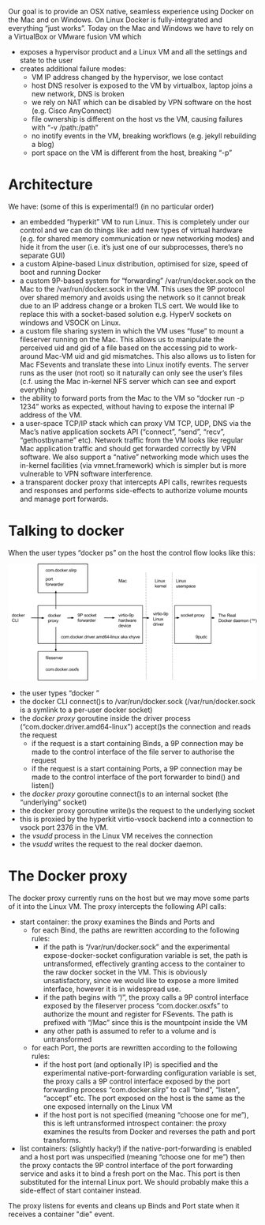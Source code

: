 Our goal is to provide an OSX native, seamless experience using Docker on the
Mac and on Windows. On Linux Docker is fully-integrated and everything
“just works”. Today on the Mac and Windows we have to rely on a VirtualBox or
VMware fusion VM which

- exposes a hypervisor product and a Linux VM and all the settings and state to
  the user
- creates additional failure modes:
  - VM IP address changed by the hypervisor, we lose contact
  - host DNS resolver is exposed to the VM by virtualbox, laptop joins a new
    network, DNS is broken
  - we rely on NAT which can be disabled by VPN software on the host
    (e.g. Cisco AnyConnect)
  - file ownership is different on the host vs the VM, causing failures with
    “-v /path:/path”
  - no inotify events in the VM, breaking workflows (e.g. jekyll rebuilding a blog)
  - port space on the VM is different from the host, breaking “-p”

Architecture
============

We have: (some of this is experimental!) (in no particular order)
- an embedded “hyperkit” VM to run Linux. This is completely under our control and
  we can do things like: add new types of virtual hardware (e.g. for shared
  memory communication or new networking modes) and hide it from the user
  (i.e. it’s just one of our subprocesses, there’s no separate GUI)
- a custom Alpine-based Linux distribution, optimised for size, speed of boot and
  running Docker
- a custom 9P-based system for “forwarding” /var/run/docker.sock on the Mac to the
  /var/run/docker.sock in the VM. This uses the 9P protocol over shared memory
  and avoids using the network so it cannot break due to an IP address change or
  a broken TLS cert. We would like to replace this with a socket-based solution
  e.g. HyperV sockets on windows and VSOCK on Linux.
- a custom file sharing system in which the VM uses “fuse” to mount a fileserver
  running on the Mac. This allows us to manipulate the perceived uid and gid of
  a file based on the accessing pid to work-around Mac-VM uid and gid mismatches.
  This also allows us to listen for Mac FSevents and translate these into Linux
  inotify events. The server runs as the user (not root) so it naturally can
  only see the user’s files (c.f. using the Mac in-kernel NFS server which can
  see and export everything)
- the ability to forward ports from the Mac to the VM so “docker run -p 1234”
  works as expected, without having to expose the internal IP address of the VM.
- a user-space TCP/IP stack which can proxy VM TCP, UDP, DNS via the Mac’s
  native application sockets API (“connect”, “send”, “recv”, “gethostbyname”
  etc). Network traffic from the VM looks like regular Mac application traffic
  and should get forwarded correctly by VPN software. We also support a “native”
  networking mode which uses the in-kernel facilities (via vmnet.framework)
  which is simpler but is more vulnerable to VPN software interference.
- a transparent docker proxy that intercepts API calls, rewrites requests and
  responses and performs side-effects to authorize volume mounts and manage
  port forwards.

Talking to docker
=================  

When the user types “docker ps” on the host the control flow looks like this:

![Control flow](diagrams/control.png)

- the user types “docker <command>”
- the docker CLI connect()s to /var/run/docker.sock (/var/run/docker.sock is a
  symlink to a per-user docker socket)
- the *docker proxy* goroutine inside the driver process
  (“com.docker.driver.amd64-linux”) accept()s the connection and reads the request
  - if the request is a start containing Binds, a 9P connection may be made to
    the control interface of the file server to authorise the request
  - if the request is a start containing Ports, a 9P connection may be made to
    the control interface of the port forwarder to bind() and listen()
- the *docker proxy* goroutine connect()s to an internal socket (the “underlying” socket)
- the docker proxy goroutine write()s the request to the underlying socket
- this is proxied by the hyperkit virtio-vsock backend into a connection to vsock
  port 2376 in the VM.
- the *vsudd* process in the Linux VM receives the connection
- the *vsudd* writes the request to the real docker daemon.

The Docker proxy
================

The docker proxy currently runs on the host but we may move some parts of it
into the Linux VM. The proxy intercepts the following API calls:
- start container: the proxy examines the Binds and Ports and
  - for each Bind, the paths are rewritten according to the following rules:
    - if the path is “/var/run/docker.sock” and the experimental
      expose-docker-socket configuration variable is set, the path is
      untransformed, effectively granting access to the container to the raw
      docker socket in the VM. This is obviously unsatisfactory, since we would
      like to expose a more limited interface, however it is in widespread use.
    - if the path begins with “/”, the proxy calls a 9P control interface
      exposed by the fileserver process “com.docker.osxfs” to authorize the
      mount and register for FSevents. The path is prefixed with “/Mac” since
      this is the mountpoint inside the VM
    - any other path is assumed to refer to a volume and is untransformed
  - for each Port, the ports are rewritten according to the following rules:
    - if the host port (and optionally IP) is specified and the experimental
      native-port-forwarding configuration variable is set, the proxy calls a 9P
      control interface exposed by the port forwarding process
      “com.docker.slirp” to call “bind”, “listen”, “accept” etc. The port
      exposed on the host is the same as the one exposed internally on the Linux VM
    - if the host port is not specified (meaning “choose one for me”), this is
      left untransformed introspect container: the proxy examines the results
      from Docker and reverses the path and port transforms.
- list containers: (slightly hacky!) if the native-port-forwarding is enabled
  and a host port was unspecified (meaning “choose one for me”) then the proxy
  contacts the 9P control interface of the port forwarding service and asks it
  to bind a fresh port on the Mac. This port is then substituted for the internal Linux port. We should probably make this a side-effect of start
  container instead.

The proxy listens for events and cleans up Binds and Port state when it
receives a container "die" event.

